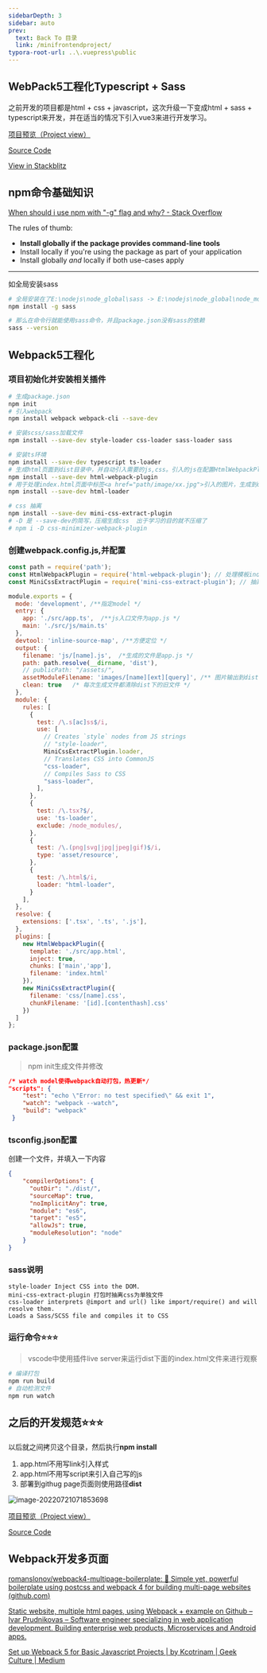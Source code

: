 ```yaml
---
sidebarDepth: 3
sidebar: auto
prev:
  text: Back To 目录
  link: /minifrontendproject/
typora-root-url: ..\.vuepress\public
---
```




## WebPack5工程化Typescript + Sass

之前开发的项目都是html + css + javascript，这次升级一下变成html + sass + typescript来开发，并在适当的情况下引入vue3来进行开发学习。

[项目预览（Project view）](https://q10viking.github.io/Mini-FrontEnd-project/23%20ts%20sass%20demo/dist/)

[Source Code](https://github.com/Q10Viking/Mini-FrontEnd-project/tree/main/23%20ts%20sass%20demo)

<common-progresson-snippet src="https://q10viking.github.io/Mini-FrontEnd-project/23%20ts%20sass%20demo/dist/"/>

[View in Stackblitz](https://stackblitz.com/edit/webpack-webpack-js-org-4wgkdu)

## npm命令基础知识

[When should i use npm with "-g" flag and why? - Stack Overflow](https://stackoverflow.com/questions/8909986/when-should-i-use-npm-with-g-flag-and-why)

The rules of thumb:

- **Install globally if the package provides command-line tools**
- Install locally if you're using the package as part of your application
- Install globally *and* locally if both use-cases apply

----------

如全局安装sass

```sh
# 全局安装在了E:\nodejs\node_global\sass -> E:\nodejs\node_global\node_modules\sass\sass.js
npm install -g sass

# 那么在命令行就能使用sass命令，并且package.json没有sass的依赖
sass --version
```



## Webpack5工程化

### 项目初始化并安装相关插件

```sh
# 生成package.json
npm init
# 引入webpack
npm install webpack webpack-cli --save-dev

# 安装scss/sass加载文件
npm install --save-dev style-loader css-loader sass-loader sass

# 安装ts环境
npm install --save-dev typescript ts-loader
# 生成html页面到dist目录中，并自动引入需要的js,css。引入的js在配置HtmlWebpackPlugin中指定，css则在引入的js文件中import
npm install --save-dev html-webpack-plugin
# 用于处理index.html页面中标签<a href="path/image/xx.jpg">引入的图片，生成到dist文件中
npm install --save-dev html-loader

# css 抽离
npm install --save-dev mini-css-extract-plugin
# -D 是 --save-dev的简写，压缩生成css  出于学习的目的就不压缩了
# npm i -D css-minimizer-webpack-plugin
```



### 创建webpack.config.js,并配置

```js
const path = require('path');
const HtmlWebpackPlugin = require('html-webpack-plugin'); // 处理模板index.html
const MiniCssExtractPlugin = require('mini-css-extract-plugin'); // 抽离css

module.exports = {
  mode: 'development', /**指定model */
  entry: {
    app: './src/app.ts',  /**js入口文件为app.js */
    main: './src/js/main.ts'
  },
  devtool: 'inline-source-map', /**方便定位 */
  output: {
    filename: 'js/[name].js',  /*生成的文件是app.js */
    path: path.resolve(__dirname, 'dist'),
    // publicPath: "/assets/",
    assetModuleFilename: 'images/[name][ext][query]', /** 图片输出到dist目录保持原样 */
    clean: true   /* 每次生成文件都清除dist下的旧文件 */
  },
  module: {
    rules: [
      {
        test: /\.s[ac]ss$/i,
        use: [
          // Creates `style` nodes from JS strings
          // "style-loader",
          MiniCssExtractPlugin.loader,
          // Translates CSS into CommonJS
          "css-loader",
          // Compiles Sass to CSS
          "sass-loader",
        ],
      },
      {
        test: /\.tsx?$/,
        use: 'ts-loader',
        exclude: /node_modules/,
      },
      {
        test: /\.(png|svg|jpg|jpeg|gif)$/i,
        type: 'asset/resource',
      },
      {
        test: /\.html$/i,
        loader: "html-loader",
      }
    ],
  },
  resolve: {
    extensions: ['.tsx', '.ts', '.js'],
  },
  plugins: [
    new HtmlWebpackPlugin({
      template: './src/app.html',
      inject: true,
      chunks: ['main','app'],
      filename: 'index.html'
    }),
    new MiniCssExtractPlugin({
      filename: 'css/[name].css',
      chunkFilename: '[id].[contenthash].css'
    })
  ]
};
```



### package.json配置

> npm init生成文件并修改

```json
/* watch model使得webpack自动打包，热更新*/
"scripts": {
    "test": "echo \"Error: no test specified\" && exit 1",
    "watch": "webpack --watch",
    "build": "webpack"
 }
```



### tsconfig.json配置

创建一个文件，并填入一下内容

```json
{
    "compilerOptions": {
      "outDir": "./dist/",
      "sourceMap": true,
      "noImplicitAny": true,
      "module": "es6",
      "target": "es5",
      "allowJs": true,
      "moduleResolution": "node"
    }
}
```





### sass说明

```
style-loader Inject CSS into the DOM.
mini-css-extract-plugin 打包时抽离css为单独文件
css-loader interprets @import and url() like import/require() and will resolve them.
Loads a Sass/SCSS file and compiles it to CSS
```



### 运行命令⭐⭐⭐

> vscode中使用插件live server来运行dist下面的index.html文件来进行观察

```sh
# 编译打包
npm run build  
# 自动检测文件
npm run watch
```





## 之后的开发规范⭐⭐⭐

以后就之间拷贝这个目录，然后执行**npm install**

1. app.html不用写link引入样式
2. app.html不用写script来引入自己写的js
3. 部署到githug page页面则使用路径**dist**

![image-20220721071853698](/images/css/image-20220721071853698.png)



[项目预览（Project view）](https://q10viking.github.io/Mini-FrontEnd-project/23%20ts%20sass%20demo/dist/)

[Source Code](https://github.com/Q10Viking/Mini-FrontEnd-project/tree/main/23%20ts%20sass%20demo)

<common-progresson-snippet src="https://q10viking.github.io/Mini-FrontEnd-project/23%20ts%20sass%20demo/dist/"/>







## Webpack开发多页面

[romanslonov/webpack4-multipage-boilerplate: 🚀 Simple yet, powerful boilerplate using postcss and webpack 4 for building multi-page websites (github.com)](https://github.com/romanslonov/webpack4-multipage-boilerplate)



[Static website, multiple html pages, using Webpack + example on Github – Ivar Prudnikovas – Software engineer specializing in web application development. Building enterprise web products, Microservices and Android apps.](https://www.ivarprudnikov.com/static-website-multiple-html-pages-using-webpack-plus-github-example/)

[Set up Webpack 5 for Basic Javascript Projects | by Kcotrinam | Geek Culture | Medium](https://medium.com/geekculture/set-up-webpack-5-for-basic-javascript-projects-8bded066d282)
